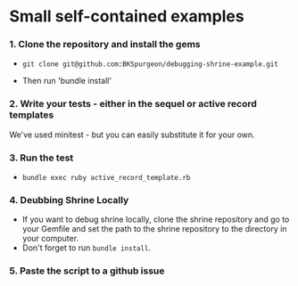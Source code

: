 # Small self-contained examples

### 1. Clone the repository and install the gems

* `git clone git@github.com:BKSpurgeon/debugging-shrine-example.git`

* Then run 'bundle install'

### 2. Write your tests - either in the sequel or active record templates

We've used minitest - but you can easily substitute it for your own.

### 3. Run the test

* `bundle exec ruby active_record_template.rb`

### 4. Deubbing Shrine Locally

* If you want to debug shrine locally, clone the shrine repository and go to your Gemfile and set the path to the shrine repository to the directory in your computer.
* Don't forget to run `bundle install`.

### 5. Paste the script to a github issue








